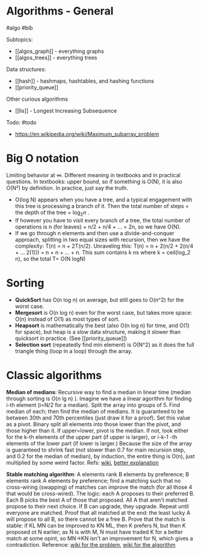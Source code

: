# Algorithms - General
#algo #bib

Subtopics:
* [[algos_graph]] - everything graphs
* [[algos_trees]] - everything trees

Data structures:
* [[hash]] - hashmaps, hashtables, and hashing functions
* [[priority_queue]]

Other curious algorithms
* [[lis]] - Longest Increasing Subsequence

Todo: #todo
* https://en.wikipedia.org/wiki/Maximum_subarray_problem

# Big O notation
Limiting behavior at ∞. Different meaning in textbooks and in practical questions. In textbooks: upper bound, so if something is O(N), it is also O(N²) by definition. In practice, just say the truth. 

* O(log N) appears when you have a tree, and a typical engagement with this tree is processing a branch of it. Then the total number of steps = the depth of the tree = $\log_2 n$ . 
* If however you have to visit every branch of a tree, the total number of operations is n (for leaves) + n/2 + n/4 + ... = 2n, so we have O(N).
* If we go through n elements and then use a divide-and-conquer approach, splitting in two equal sizes with recursion, then we have the complexity: T(n) = n + 2T(n/2). Unraveling this: T(n) = n + 2(n/2 + 2(n/4 + ... 2(1))) = n + n +  ... + n. This sum contains k ns where k = ceil(log_2 n), so the total T= O(N logN)

# Sorting
* **QuickSort** has O(n log n) on average, but still goes to O(n^2) for the worst case. 
* **Mergesort** is O(n log n) even for the worst case, but takes more space: O(n) instead of O(1) as most types of sort.
* **Heapsort** is mathematically the best (also O(n log n) for time, and O(1) for space), but heap is a slow data structure, making it slower than quicksort in practice. (See [[priority_queue]])
* **Selection sort** (repeatedly find min element) is O(N^2) as it does the full triangle thing (loop in a loop) through the array.

# Classic algorithms

**Median of medians**: Recursive way to find a median in linear time (median through sorting is O(n lg n) ). Imagine we have a linear agorithm for finding i-th element (i=N/2 for a median). Split the array into groups of 5. Find median of each; then find the median of medians. It is guaranteed to be between 30th and 70th percentiles (just draw it for a proof). Set this value as a pivot. Binary split all elements into those lower than the pivot, and those higher than it. If upper=lower, pivot is the median. If not, look either for the k-th elements of the upper part (if upper is larger), or i-k-1 -th elements of the lower part (if lower is larger.)  Because the size of the array is guaranteed to shrink fast (not slower than 0.7 for main recursion step, and 0.2 for the median of median), by induction, the entire thing is O(n), just multiplied by some weird factor. Refs: [wiki](https://en.wikipedia.org/wiki/Median_of_medians), [better explanation](https://www.austinrochford.com/posts/2013-10-28-median-of-medians.html)

**Stable matching algorithm**: A elements rank B elements by preference; B elements rank A elements by preference; find a matching such that no cross-wiring (swapping) of matches can improve the match (for all those 4 that would be cross-wired). The logic: each A proposes to their preferred B. Each B picks the best A of those that proposed. All A that aren't matched propose to their next choice. If B can upgrade, they upgrade. Repeat until everyone are matched. Proof that all matched at the end: the least lucky A will propose to all B, so there cannot be a free B. Prove that the match is stable: if KL MN can be improved to KN ML, then K prefers N, but then K proposed ot N earlier; as N is with M, N must have traded K for a better match at some opint, so MN→KN isn't an improvement for N, which gives a contradiction. Reference: [wiki for the problem](https://en.wikipedia.org/wiki/Stable_marriage_problem), [wiki for the algorithm](https://en.wikipedia.org/wiki/Gale%E2%80%93Shapley_algorithm)